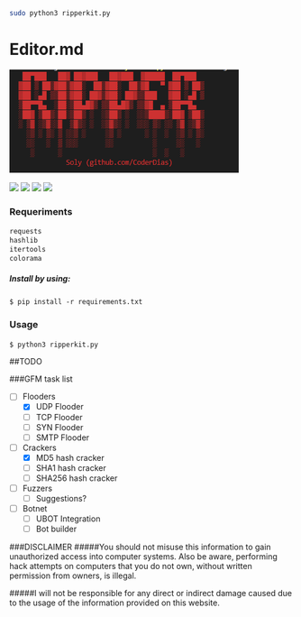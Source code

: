 ```bash
sudo python3 ripperkit.py
```
# Editor.md

![](https://github.com/CoderDias/RipperKit/raw/main/images/header.PNG)

![](https://img.shields.io/github/issues/CoderDias/RipperKit?style=plastic) ![](https://img.shields.io/github/forks/CoderDias/RipperKit?style=plastic) ![](https://img.shields.io/github/stars/CoderDias/RipperKit?style=plastic) ![](https://img.shields.io/github/license/CoderDias/RipperKit?style=plastic)

### Requeriments
```
requests
hashlib 
itertools 
colorama
```
##### Install by using:
`$ pip install -r requirements.txt`

### Usage
`$ python3 ripperkit.py`

##TODO

###GFM task list

- [ ] Flooders
    - [x] UDP Flooder
    - [ ] TCP Flooder
    - [ ] SYN Flooder
    - [ ] SMTP Flooder
- [ ] Crackers
    - [x] MD5 hash cracker
    - [ ] SHA1 hash cracker
    - [ ] SHA256 hash cracker
- [ ] Fuzzers
    - [ ] Suggestions?
- [ ] Botnet
    - [ ] UBOT Integration
    - [ ] Bot builder

###DISCLAIMER
#####You should not misuse this information to gain unauthorized access into computer systems. Also be aware, performing hack attempts on computers that you do not own, without written permission from owners, is illegal.

#####I will not be responsible for any direct or indirect damage caused due to the usage of the information provided on this website.
